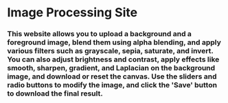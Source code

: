 # Image Processing Site
### This website allows you to upload a background and a foreground image, blend them using alpha blending, and apply various filters such as grayscale, sepia, saturate, and invert. You can also adjust brightness and contrast, apply effects like smooth, sharpen, gradient, and Laplacian on the background image, and download or reset the canvas. Use the sliders and radio buttons to modify the image, and click the 'Save' button to download the final result.
        
